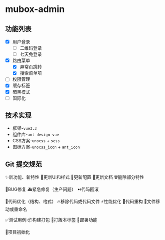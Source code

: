 # mubox-admin

## 功能列表

- [x] 用户登录
  - [ ] 二维码登录
  - [ ] 七天免登录
- [x] 路由菜单
  - [x] 异常页跳转
  - [x] 搜索菜单项
- [ ] 权限管理
- [x] 缓存标签
- [x] 暗黑模式
- [ ] 国际化

## 技术实现

- 框架-`vue3.3`
- 组件库-`ant design vue`
- CSS方案-`unocss` + `scss`
- 图标方案-`unocss_icon` + `ant_icon`

## Git 提交规范

✨新功能、新特性
💄更新UI和样式
🔧更新配置
📝更新文档
🗑删除部分特性

🐞BUG修复
🚑紧急修复（生产问题）
⏪代码回滚

🎨代码优化（结构、格式）
🔥移除代码或代码文件
⚡性能优化
🔨代码重构
🚚文件移动或重命名

✅测试用例
📦构建打包
🔖打版本标签
🚀部署功能

🎉项目初始化

